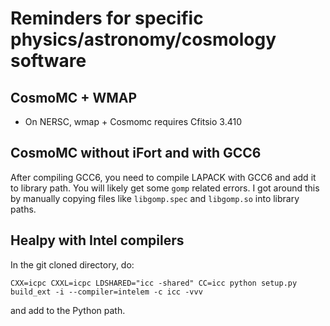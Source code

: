 # Reminders for specific physics/astronomy/cosmology software


## CosmoMC + WMAP

- On NERSC, wmap + Cosmomc requires Cfitsio 3.410

## CosmoMC without iFort and with GCC6

After compiling GCC6, you need to compile LAPACK with GCC6 and add it to library path. You will likely get some `gomp` related errors. I got around this by manually copying files like `libgomp.spec` and `libgomp.so` into library paths.

## Healpy with Intel compilers

In the git cloned directory, do:

``
CXX=icpc CXXL=icpc LDSHARED="icc -shared" CC=icc python setup.py build_ext -i --compiler=intelem -c icc -vvv
``

and add to the Python path.
